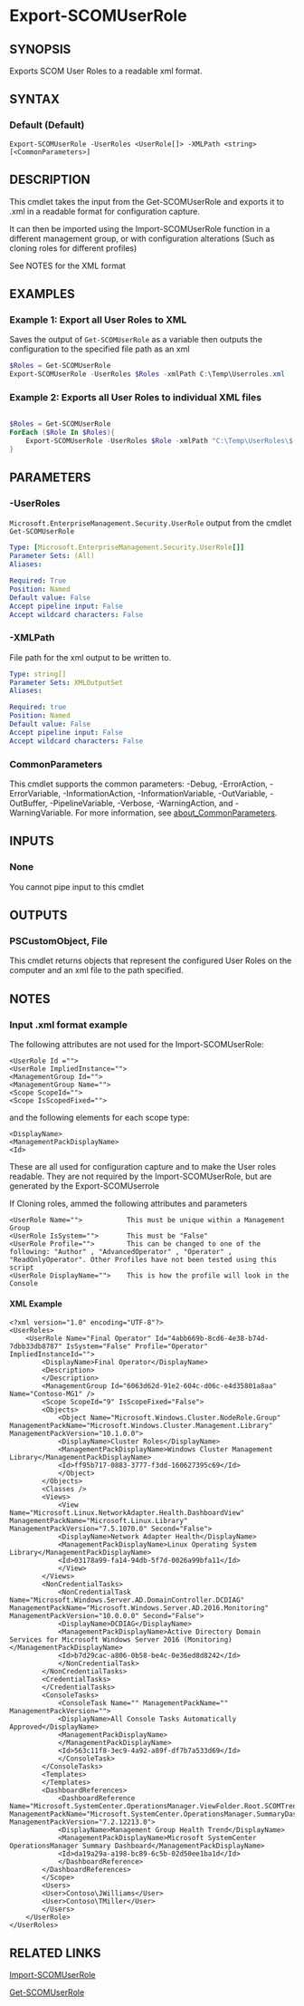 # Export-SCOMUserRole

## SYNOPSIS
Exports SCOM User Roles to a readable xml format.

## SYNTAX

### Default (Default)

```
Export-SCOMUserRole -UserRoles <UserRole[]> -XMLPath <string>  [<CommonParameters>]
```

## DESCRIPTION

This cmdlet takes the input from the Get-SCOMUserRole and exports it to .xml in a readable format for configuration capture.

It can then be imported using the Import-SCOMUserRole function in a different management group, or with configuration alterations (Such as cloning roles for different profiles)

See NOTES for the XML format

## EXAMPLES

### Example 1: Export all User Roles to XML

Saves the output of `Get-SCOMUserRole` as a variable then outputs the configuration to the specified file path as an xml

```powershell
$Roles = Get-SCOMUserRole
Export-SCOMUserRole -UserRoles $Roles -xmlPath C:\Temp\Userroles.xml
```
### Example 2: Exports all User Roles to individual XML files
```powershell

$Roles = Get-SCOMUserRole
ForEach ($Role In $Roles){
    Export-SCOMUserRole -UserRoles $Role -xmlPath "C:\Temp\UserRoles\$($Role.Name).xml"
}
```

## PARAMETERS

### -UserRoles

`Microsoft.EnterpriseManagement.Security.UserRole` output from the cmdlet `Get-SCOMUserRole`

```yaml
Type: [Microsoft.EnterpriseManagement.Security.UserRole[]]
Parameter Sets: (All)
Aliases: 

Required: True
Position: Named
Default value: False
Accept pipeline input: False
Accept wildcard characters: False
```

### -XMLPath

File path for the xml output to be written to.

```yaml
Type: string[]
Parameter Sets: XMLOutputSet
Aliases:

Required: true
Position: Named
Default value: False
Accept pipeline input: False
Accept wildcard characters: False
```

### CommonParameters

This cmdlet supports the common parameters: -Debug, -ErrorAction, -ErrorVariable,
-InformationAction, -InformationVariable, -OutVariable, -OutBuffer, -PipelineVariable, -Verbose,
-WarningAction, and -WarningVariable. For more information, see
[about_CommonParameters](https://go.microsoft.com/fwlink/?LinkID=113216).

## INPUTS

### None

You cannot pipe input to this cmdlet

## OUTPUTS

### PSCustomObject, File

This cmdlet returns objects that represent the configured User Roles on the computer and an xml file to the path specified.

## NOTES

### Input .xml format example

The following attributes are not used for the Import-SCOMUserRole:
    
    <UserRole Id ="">   
    <UserRole ImpliedInstance="">   
    <ManagementGroup Id="">   
    <ManagementGroup Name="">   
    <Scope ScopeId="">   
    <Scope IsScopedFixed="">   

and the following elements for each scope type:

    <DisplayName>
    <ManagementPackDisplayName>
    <Id>

These are all used for configuration capture and to make the User roles readable. They are not required by the Import-SCOMUserRole, but are generated by the Export-SCOMUserrole

If Cloning roles, ammed the following attributes and parameters

    <UserRole Name="">           This must be unique within a Management Group
    <UserRole IsSystem="">       This must be "False"
    <UserRole Profile="">        This can be changed to one of the following: "Author" , "AdvancedOperator" , "Operator" , "ReadOnlyOperator". Other Profiles have not been tested using this script
    <UserRole DisplayName="">    This is how the profile will look in the Console

#### XML Example

    <?xml version="1.0" encoding="UTF-8"?>
    <UserRoles>
        <UserRole Name="Final Operator" Id="4abb669b-8cd6-4e38-b74d-7dbb33db8787" IsSystem="False" Profile="Operator" ImpliedInstanceId="">
            <DisplayName>Final Operator</DisplayName>
            <Description>
            </Description>
            <ManagementGroup Id="6063d62d-91e2-604c-d06c-e4d35801a8aa" Name="Contoso-MG1" />
            <Scope ScopeId="9" IsScopeFixed="False">
            <Objects>
                <Object Name="Microsoft.Windows.Cluster.NodeRole.Group" ManagementPackName="Microsoft.Windows.Cluster.Management.Library" ManagementPackVersion="10.1.0.0">
                <DisplayName>Cluster Roles</DisplayName>
                <ManagementPackDisplayName>Windows Cluster Management Library</ManagementPackDisplayName>
                <Id>ff95b717-0883-3777-f3dd-160627395c69</Id>
                </Object>
            </Objects>
            <Classes />
            <Views>
                <View Name="Microsoft.Linux.NetworkAdapter.Health.DashboardView" ManagementPackName="Microsoft.Linux.Library" ManagementPackVersion="7.5.1070.0" Second="False">
                <DisplayName>Network Adapter Health</DisplayName>
                <ManagementPackDisplayName>Linux Operating System Library</ManagementPackDisplayName>
                <Id>03178a99-fa14-94db-5f7d-0026a99bfa11</Id>
                </View>
            </Views>
            <NonCredentialTasks>
                <NonCredentialTask Name="Microsoft.Windows.Server.AD.DomainController.DCDIAG" ManagementPackName="Microsoft.Windows.Server.AD.2016.Monitoring" ManagementPackVersion="10.0.0.0" Second="False">
                <DisplayName>DCDIAG</DisplayName>
                <ManagementPackDisplayName>Active Directory Domain Services for Microsoft Windows Server 2016 (Monitoring)</ManagementPackDisplayName>
                <Id>b7d29cac-a806-0b58-be4c-0e36ed8d8242</Id>
                </NonCredentialTask>
            </NonCredentialTasks>
            <CredentialTasks>
            </CredentialTasks>
            <ConsoleTasks>
                <ConsoleTask Name="" ManagementPackName="" ManagementPackVersion="">
                <DisplayName>All Console Tasks Automatically Approved</DisplayName>
                <ManagementPackDisplayName>
                </ManagementPackDisplayName>
                <Id>563c11f8-3ec9-4a92-a89f-df7b7a533d69</Id>
                </ConsoleTask>
            </ConsoleTasks>
            <Templates>
            </Templates>
            <DashboardReferences>
                <DashboardReference Name="Microsoft.SystemCenter.OperationsManager.ViewFolder.Root.SCOMTrendDashboard" ManagementPackName="Microsoft.SystemCenter.OperationsManager.SummaryDashboard" ManagementPackVersion="7.2.12213.0">
                <DisplayName>Management Group Health Trend</DisplayName>
                <ManagementPackDisplayName>Microsoft SystemCenter OperationsManager Summary Dashboard</ManagementPackDisplayName>
                <Id>da19a29a-a198-bc89-6c5b-02d50ee1ba1d</Id>
                </DashboardReference>
            </DashboardReferences>
            </Scope>
            <Users>
            <User>Contoso\JWilliams</User>
            <User>Contoso\TMiller</User>
            </Users>
        </UserRole>
    </UserRoles>


## RELATED LINKS

[Import-SCOMUserRole](https://github.com/TheAlistairRoss/SystemCenterOperationsManager/tree/master/UserRoles/Import-SCOMUserRole)

[Get-SCOMUserRole](https://docs.microsoft.com/en-us/powershell/module/operationsmanager/get-scomuserrole?view=systemcenter-ps-2019)
